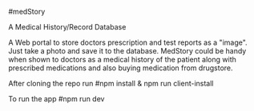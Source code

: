 #medStory

A Medical History/Record Database

A Web portal to store doctors prescription and test reports as a "image". Just take a photo and save it to the database.
MedStory could be handy when shown to doctors as a medical history of the patient along with prescribed medications and also buying medication from drugstore.

After cloning the repo run
#npm install & npm run client-install

To run the app
#npm run dev
